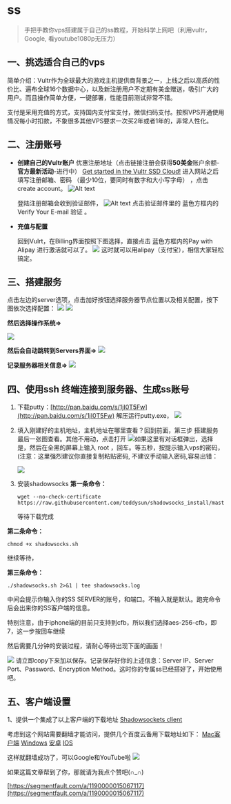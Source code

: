 # ss

> 手把手教你vps搭建属于自己的ss教程，开始科学上网吧（利用vultr，Google, 看youtube1080p无压力）

## 一、挑选适合自己的vps

简单介绍：Vultr作为全球最大的游戏主机提供商背景之一，上线之后以高质的性价比、遍布全球16个数据中心，以及新注册用户不定期有美金赠送，吸引广大的用户。而且操作简单方便，一键部署，性能目前测试非常不错。

支付是采用充值的方式，支持国内支付宝支付，微信扫码支付。按照VPS开通使用情况每小时扣款，不象很多其他VPS要求一次买2年或者1年的，非常人性化。

## 二、注册账号

* **创建自己的Vultr账户** 优惠注册地址（点击链接注册会获得**50美金**账户余额-**官方最新活动**-进行中） [Get started in the Vultr SSD Cloud!](https://www.vultr.com/?ref=7771051-4F) 进入网站之后填写注册邮箱、密码 （最少10位，要同时有数字和大小写字母） ，点击create account。 ![Alt text](https://wx3.sinaimg.cn/large/0070CCh6gy1fm7j4fhxajj30qf0cvwh7.jpg)

  登陆注册邮箱会收到验证邮件， ![Alt text](https://wx3.sinaimg.cn/wap720/7a31c80fgy1fm2r5hd821j20hf05dglv.jpg) 点击验证邮件里的 蓝色方框内的 Verify Your E-mail 验证 。

* **充值与配置**

  回到Vulrt，在Billing界面按照下图选择，直接点击 蓝色方框内的Pay with Alipay 进行激活就可以了。 ![](https://wx1.sinaimg.cn/large/0070CCh6gy1fm7j6mj2o0j311d0duwfa.jpg) 这时就可以用alipay（支付宝），相信大家轻松搞定。

## 三、搭建服务

点击左边的server选项，点击加好按钮选择服务器节点位置以及相关配置，按下图依次选择配置： ![](https://wx2.sinaimg.cn/wap720/7a31c80fgy1fm2rakw80bj21dk08qmyo.jpg) ![](http://imgsrc.baidu.com/forum/pic/item/79310a55b319ebc42d3d15d68f26cffc1e171633.jpg)

​**然后选择操作系统=&gt;**

![](http://imgsrc.baidu.com/forum/pic/item/ebc4b74543a98226528448688782b9014a90eb3c.jpg)

**然后会自动跳转到Servers界面=&gt;** ![](http://imgsrc.baidu.com/forum/pic/item/b319ebc4b74543a91e5e998313178a82b9011433.jpg)

**记录服务器相关信息=&gt;** ![](http://imgsrc.baidu.com/forum/pic/item/0a55b319ebc4b745d8d1d459c2fc1e178a821533.jpg)

## 四、使用ssh 终端连接到服务器、生成ss账号

1. 下载putty：[http://pan.baidu.com/s/1jI0T5Fw](http://pan.baidu.com/s/1jI0T5Fw) 解压运行putty.exe， ![](https://wx3.sinaimg.cn/wap720/7a31c80fgy1fm2reiuri6j20gq0e2my8.jpg)
2. ​填入刚建好的主机地址，主机地址在哪里查看？回到前面，第三步 搭建服务 最后一张图查看。其他不用动，点击打开 ![](https://wx4.sinaimg.cn/wap720/7a31c80fgy1fm2rewjbckj20gm08kwf2.jpg) ​如果这里有对话框弹出，选择是，然后在全黑的屏幕上输入 root ，回车。等五秒，按提示输入vps的密码，\(注意：这里强烈建议你直接复制粘贴密码, 不建议手动输入密码,容易出错：

   ![](https://wx4.sinaimg.cn/wap720/7a31c80fgy1fm2rfbi1hgj20mx0eh3zt.jpg)

3. 安装shadowsocks **第一条命令：**

   ```text
   wget --no-check-certificate https://raw.githubusercontent.com/teddysun/shadowsocks_install/master/shadowsocks.sh
   ```

   等待下载完成

**第二条命令：**

```text
chmod +x shadowsocks.sh
```

继续等待，

**第三条命令：**

```text
./shadowsocks.sh 2>&1 | tee shadowsocks.log
```

​中间会提示你输入你的SS SERVER的账号，和端口。不输入就是默认。跑完命令后会出来你的SS客户端的信息。

​特别注意，由于iphone端的目前只支持到cfb，所以我们选择aes-256-cfb，即7，这一步按回车继续

然后需要几分钟的安装过程，请耐心等待出现下面的画面！

![](https://wx1.sinaimg.cn/wap720/7a31c80fgy1fm2rntc5dtj20mx0ehjrn.jpg) 请立即copy下来加以保存。记录保存好你的上述信息：Server IP、Server Port、Password、Encryption Method。这时你的专属ss已经搭好了，开始使用吧。

## 五、客户端设置

1、提供一个集成了以上客户端的下载地址 [Shadowsockets client](https://shadowsocks.org/en/download/clients.html)

考虑到这个网站需要翻墙才能访问，提供几个百度云备用下载地址如下： [Mac客户端](https://pan.baidu.com/s/1X1rjcHP3SB6EW6pcb2fqPQ) [Windows](https://pan.baidu.com/s/1TQ8mAO_txAzOZJKBHynbVA) [安卓](https://pan.baidu.com/s/1HTmOUuNYW3TLD8qUoGN9nw) [IOS](https://itunes.apple.com/app/outline-app/id1356177741)

这样就翻墙成功了，可以Google和YouTube啦 ![](http://imgsrc.baidu.com/forum/pic/item/82025aafa40f4bfb7656f21e0e4f78f0f63618f1.jpg)

如果这篇文章帮到了你，那就请为我点个赞吧\(∩\_∩\)

[https://segmentfault.com/a/1190000015067117](https://segmentfault.com/a/1190000015067117)

